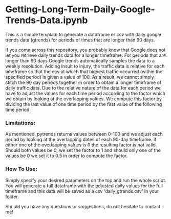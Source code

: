# Getting-Long-Term-Daily-Google-Trends-Data.ipynb
This is a simple template to generate a dataframe or csv with daily google trends data (gtrends) for periods of times that are longer than 90 days.   

If you come across this repository, you probably know that Google does not let you retrieve daily trends data for a longer timeframe. For periods that are longer than 90 days Google trends automatically samples the data to a weekly resolution. Adding insult to injury, the traffic data is relative for each timeframe so that the day at which that highest traffic occurred (within the specified period) is given a value of 100. As a result, we cannot simply stitch the 90 day periods together in order to obtain a longer timeframe of daily traffic data. Due to the relative nature of the data for each period we have to adjust the values for each time period according to the factor which we obtain by looking at the overlapping values.
We compute this factor by dividing the last value of one time period by the first value of the following time period.

### Limitations:

As mentioned, pytrends returns values between 0-100 and we adjust each period by looking at the overlapping dates of each 90-day timeframe. if either one of the overlapping values is 0 the resulting factor is not valid. Should both values be 0, we set the factor to 1 and should only one of the values be 0 we set it to 0.5 in order to compute the factor.


### How To Use:

Simply specify your desired parameters on the top and run the whole script. You will generate a full dataframe with the adjusted daily values for the full timeframe and this data will be saved as a csv 'daily_gtrends.csv' in your folder.

Should you have any questions or suggestions, do not hesitate to contact me!
